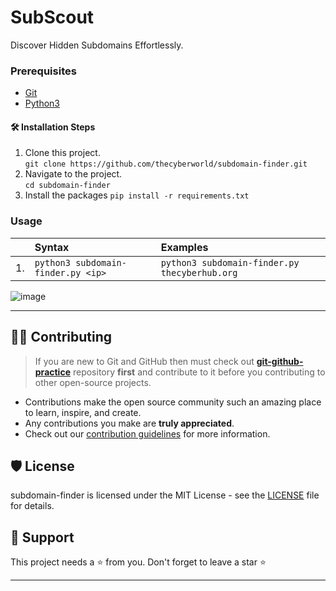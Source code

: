 # SubScout

Discover Hidden Subdomains Effortlessly.

### Prerequisites

- [Git](https://github.com/git-guides/install-git)
- [Python3](https://www.python.org/downlods/)

#### 🛠️ Installation Steps

1. Clone this project. <br>
   `git clone https://github.com/thecyberworld/subdomain-finder.git`
2. Navigate to the project. <br>
   `cd subdomain-finder`
3. Install the packages
   `pip install -r requirements.txt`

### Usage

|     | Syntax                             | Examples                                      |
|:----|:-----------------------------------|:----------------------------------------------|
| 1.  | `python3 subdomain-finder.py <ip>` | `python3 subdomain-finder.py thecyberhub.org` |

![image](https://user-images.githubusercontent.com/44284877/193218760-6ae7586d-1896-4bb1-8dbb-72c54d1357e9.png)


---

## 👨‍💻 Contributing

> If you are new to Git and GitHub then must check
> out **[git-github-practice](https://github.com/cryptoverseWeb3/git-github-practice)** repository **first** and
> contribute to it before you contributing to other open-source projects.

- Contributions make the open source community such an amazing place to learn, inspire, and create.
- Any contributions you make are **truly appreciated**.
- Check out our [contribution guidelines](/CONTRIBUTING.md) for more information.

## 🛡️ License

subdomain-finder is licensed under the MIT License - see the [LICENSE](LICENSE) file for details.

## 🙏 Support

This project needs a ⭐️ from you. Don't forget to leave a star ⭐️

---


